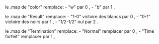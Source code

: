 le .map de "color" remplace:
      - "w" par 0 ,
      - "b" par 1 ,

le .map de "Result" remplace:
      - "1-0" victoire des blancs par 0 ,
      - "0-1" victoire des noirs par 1 ,
      - "1/2-1/2" nul par 2 .

le .map de "Termination" remplace:
      - "Normal" remplacer par 0 ,
      - "Time forfeit" remplacer par 1 ,
